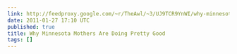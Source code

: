 ```yaml
---
link: http://feedproxy.google.com/~r/TheAwl/~3/UJ9TCR9YnWI/why-minnesota-mothers-are-doing-pretty-good
date: 2011-01-27 17:10 UTC
published: true
title: Why Minnesota Mothers Are Doing Pretty Good
tags: []
---
```



